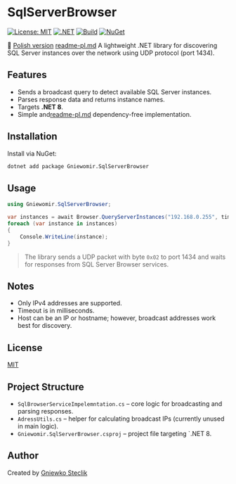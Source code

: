 # SqlServerBrowser

[![License: MIT](https://img.shields.io/badge/license-MIT-blue.svg)](LICENSE)
[![.NET](https://img.shields.io/badge/.NET-8.0-blue)](https://dotnet.microsoft.com/)
[![Build](https://img.shields.io/badge/build-passing-brightgreen)]()
[![NuGet](https://img.shields.io/nuget/v/Gniewomir.SqlServerBrowser.svg)](https://www.nuget.org/packages/Gniewomir.SqlServerBrowser)

📄 [Polish version](./readme-pl.md)
[readme-pl.md](readme-pl.md)
A lightweight .NET library for discovering SQL Server instances over the network using UDP protocol (port 1434).

## Features

- Sends a broadcast query to detect available SQL Server instances.
- Parses response data and returns instance names.
- Targets **.NET 8**.
- Simple and[readme-pl.md](readme-pl.md) dependency-free implementation.

## Installation

Install via NuGet:

```bash
dotnet add package Gniewomir.SqlServerBrowser
```

## Usage

```csharp
using Gniewomir.SqlServerBrowser;

var instances = await Browser.QueryServerInstances("192.168.0.255", timeoutms: 1000);
foreach (var instance in instances)
{
    Console.WriteLine(instance);
}
```

> The library sends a UDP packet with byte `0x02` to port 1434 and waits for responses from SQL Server Browser services.

## Notes

- Only IPv4 addresses are supported.
- Timeout is in milliseconds.
- Host can be an IP or hostname; however, broadcast addresses work best for discovery.

## License

[MIT](LICENSE)

## Project Structure

- `SqlBrowserServiceImpelemntation.cs` – core logic for broadcasting and parsing responses.
- `AdressUtils.cs` – helper for calculating broadcast IPs (currently unused in main logic).
- `Gniewomir.SqlServerBrowser.csproj` – project file targeting `.NET 8.

## Author

Created by [Gniewko Steclik](https://github.com/GniewkoSteclik)
